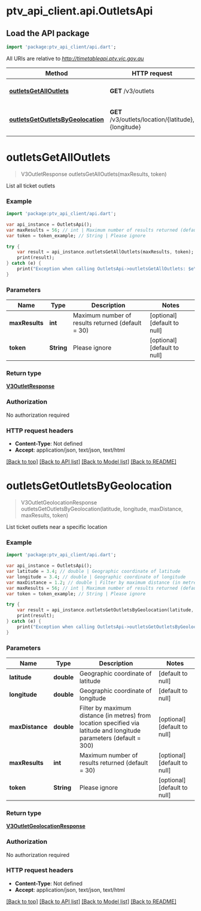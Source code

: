 # ptv_api_client.api.OutletsApi

## Load the API package
```dart
import 'package:ptv_api_client/api.dart';
```

All URIs are relative to *http://timetableapi.ptv.vic.gov.au*

Method | HTTP request | Description
------------- | ------------- | -------------
[**outletsGetAllOutlets**](OutletsApi.md#outletsGetAllOutlets) | **GET** /v3/outlets | List all ticket outlets
[**outletsGetOutletsByGeolocation**](OutletsApi.md#outletsGetOutletsByGeolocation) | **GET** /v3/outlets/location/{latitude},{longitude} | List ticket outlets near a specific location


# **outletsGetAllOutlets**
> V3OutletResponse outletsGetAllOutlets(maxResults, token)

List all ticket outlets

### Example 
```dart
import 'package:ptv_api_client/api.dart';

var api_instance = OutletsApi();
var maxResults = 56; // int | Maximum number of results returned (default = 30)
var token = token_example; // String | Please ignore

try { 
    var result = api_instance.outletsGetAllOutlets(maxResults, token);
    print(result);
} catch (e) {
    print("Exception when calling OutletsApi->outletsGetAllOutlets: $e\n");
}
```

### Parameters

Name | Type | Description  | Notes
------------- | ------------- | ------------- | -------------
 **maxResults** | **int**| Maximum number of results returned (default &#x3D; 30) | [optional] [default to null]
 **token** | **String**| Please ignore | [optional] [default to null]

### Return type

[**V3OutletResponse**](V3OutletResponse.md)

### Authorization

No authorization required

### HTTP request headers

 - **Content-Type**: Not defined
 - **Accept**: application/json, text/json, text/html

[[Back to top]](#) [[Back to API list]](../README.md#documentation-for-api-endpoints) [[Back to Model list]](../README.md#documentation-for-models) [[Back to README]](../README.md)

# **outletsGetOutletsByGeolocation**
> V3OutletGeolocationResponse outletsGetOutletsByGeolocation(latitude, longitude, maxDistance, maxResults, token)

List ticket outlets near a specific location

### Example 
```dart
import 'package:ptv_api_client/api.dart';

var api_instance = OutletsApi();
var latitude = 3.4; // double | Geographic coordinate of latitude
var longitude = 3.4; // double | Geographic coordinate of longitude
var maxDistance = 1.2; // double | Filter by maximum distance (in metres) from location specified via latitude and longitude parameters (default = 300)
var maxResults = 56; // int | Maximum number of results returned (default = 30)
var token = token_example; // String | Please ignore

try { 
    var result = api_instance.outletsGetOutletsByGeolocation(latitude, longitude, maxDistance, maxResults, token);
    print(result);
} catch (e) {
    print("Exception when calling OutletsApi->outletsGetOutletsByGeolocation: $e\n");
}
```

### Parameters

Name | Type | Description  | Notes
------------- | ------------- | ------------- | -------------
 **latitude** | **double**| Geographic coordinate of latitude | [default to null]
 **longitude** | **double**| Geographic coordinate of longitude | [default to null]
 **maxDistance** | **double**| Filter by maximum distance (in metres) from location specified via latitude and longitude parameters (default &#x3D; 300) | [optional] [default to null]
 **maxResults** | **int**| Maximum number of results returned (default &#x3D; 30) | [optional] [default to null]
 **token** | **String**| Please ignore | [optional] [default to null]

### Return type

[**V3OutletGeolocationResponse**](V3OutletGeolocationResponse.md)

### Authorization

No authorization required

### HTTP request headers

 - **Content-Type**: Not defined
 - **Accept**: application/json, text/json, text/html

[[Back to top]](#) [[Back to API list]](../README.md#documentation-for-api-endpoints) [[Back to Model list]](../README.md#documentation-for-models) [[Back to README]](../README.md)


